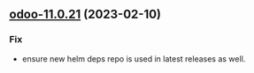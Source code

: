 

## [odoo-11.0.21](https://github.com/truecharts/charts/compare/odoo-11.0.20...odoo-11.0.21) (2023-02-10)

### Fix

- ensure new helm deps repo is used in latest releases as well.
  
  